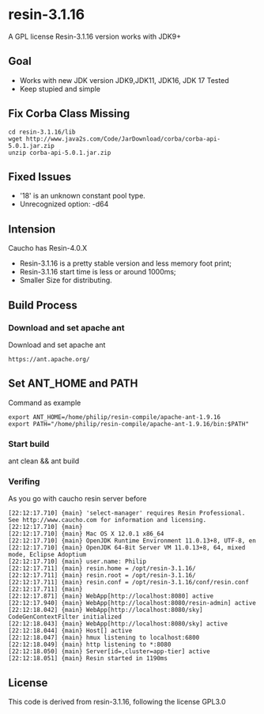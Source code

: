 

# resin-3.1.16
A GPL license Resin-3.1.16 version works with JDK9+
## Goal

* Works with new JDK version JDK9,JDK11, JDK16, JDK 17 Tested
* Keep stupied and simple

## Fix Corba Class Missing
```
cd resin-3.1.16/lib
wget http://www.java2s.com/Code/JarDownload/corba/corba-api-5.0.1.jar.zip
unzip corba-api-5.0.1.jar.zip 
```


## Fixed Issues

* '18' is an unknown constant pool type.
* Unrecognized option: -d64

## Intension
Caucho has Resin-4.0.X

* Resin-3.1.16 is a pretty stable version and less memory foot print;
* Resin-3.1.16 start time is less or around 1000ms;
* Smaller Size for distributing.

## Build Process

### Download and set apache ant

Download and set apache ant
```
https://ant.apache.org/
```

## Set ANT_HOME and PATH


Command as example

```
export ANT_HOME=/home/philip/resin-compile/apache-ant-1.9.16
export PATH="/home/philip/resin-compile/apache-ant-1.9.16/bin:$PATH"
```

### Start build

ant clean && ant build

### Verifing

As you go with caucho resin server before

```
[22:12:17.710] {main} 'select-manager' requires Resin Professional.  See http://www.caucho.com for information and licensing.
[22:12:17.710] {main} 
[22:12:17.710] {main} Mac OS X 12.0.1 x86_64
[22:12:17.710] {main} OpenJDK Runtime Environment 11.0.13+8, UTF-8, en
[22:12:17.710] {main} OpenJDK 64-Bit Server VM 11.0.13+8, 64, mixed mode, Eclipse Adoptium
[22:12:17.710] {main} user.name: Philip
[22:12:17.711] {main} resin.home = /opt/resin-3.1.16/
[22:12:17.711] {main} resin.root = /opt/resin-3.1.16/
[22:12:17.711] {main} resin.conf = /opt/resin-3.1.16/conf/resin.conf
[22:12:17.711] {main} 
[22:12:17.871] {main} WebApp[http://localhost:8080] active
[22:12:17.940] {main} WebApp[http://localhost:8080/resin-admin] active
[22:12:18.042] {main} WebApp[http://localhost:8080/sky] CodeGenContextFilter initialized
[22:12:18.043] {main} WebApp[http://localhost:8080/sky] active
[22:12:18.044] {main} Host[] active
[22:12:18.047] {main} hmux listening to localhost:6800
[22:12:18.049] {main} http listening to *:8080
[22:12:18.050] {main} Server[id=,cluster=app-tier] active
[22:12:18.051] {main} Resin started in 1190ms
```



## License

This code is derived from resin-3.1.16, following the license GPL3.0



